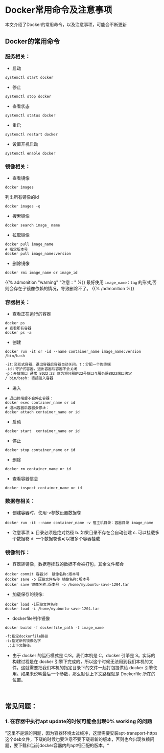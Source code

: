 # Docker常用命令及注意事项

本文介绍了Docker的常用命令，以及注意事项，可能会不断更新
<!--more-->
## Docker的常用命令
### 服务相关：
* 启动
~~~shell
systemctl start docker
~~~
* 停止
~~~
systemctl stop docker
~~~
* 查看状态
~~~
systemctl status docker
~~~
* 重启
~~~
systemctl restart docker
~~~
* 设置开机启动
~~~
systemctl enable docker
~~~
### 镜像相关：
* 查看镜像
~~~
docker images
~~~
列出所有镜像的id
~~~
docker images -q
~~~
* 搜索镜像
~~~
docker search image_ name
~~~
* 拉取镜像
~~~
docker pull image_name 
# 指定版本号
docker pull image_name:version 
~~~
* 删除镜像
~~~
docker rmi image_name or image_id
~~~
{{% admonition "warning" "注意：" %}}
最好使用 `image_name：tag` 的形式,否则会存在子镜像依赖的情况，导致删除不了。
{{% /admonition %}}

### 容器相关：
* 查看正在运行的容器
~~~
docker ps
# 查看所有容器
docker ps -a
~~~
* 创建
~~~
docker run -it or -id --name container_name image_name:version /bin/bash
~~~
~~~markdown
-it:交互式容器，退出容器后容器自动关闭。t：分配一个伪终端
-id：守护式容器，退出容器后容器不会关闭
-p：开放端口 通常 8022:22 意为将容器的22号端口与服务器8022端口绑定
/ bin/bash: 直接进入容器
~~~
* 进入
~~~
# 退出终端后不会停止容器：
docker exec container_name or id
# 退出容器后容器会停止：
docker attach container_name or id
~~~
* 启动
~~~
docker start  container_name or id
~~~
* 停止
~~~
docker stop container_name or id
~~~
* 删除
~~~
docker rm container_name or id
~~~
* 查看容器信息 
~~~
docker inspect container_name or id 
~~~
### 数据卷相关：
* 创建容器时，使用-v参数设置数据卷
~~~
docker run -it --name container_name -v 宿主机目录：容器目录 image_name
~~~
* 注意事项
	a. 目录必须是绝对路径
	b. 如果目录不存在会自动创建
	c. 可以挂载多个数据卷
	d. 一个数据卷也可以被多个容器挂载
### 镜像制作：
* 容器转镜像，数据卷挂载的数据不会被打包，其余文件都会
~~~
docker commit 容器id  镜像名称:版本号
docker save -o 压缩文件名称 镜像名称:版本号
docker save 镜像名称:版本号 -o /home/myubuntu-save-1204.tar
~~~
* 加载保存的镜像:
~~~
docker load -i压缩文件名称 
docker load -i /home/myubuntu-save-1204.tar
~~~
* dockerfile制作镜像
~~~
docker build -f dockerfile_path -t image_name 
~~~
~~~markdown
-f:指定dockerfile路径
-t:指定新的镜像名字
 .:上下文路径。
~~~
   * 由于 docker 的运行模式是 C/S。我们本机是 C，docker 引擎是 S。实际的构建过程是在 docker 引擎下完成的，所以这个时候无法用到我们本机的文件。这就需要把我们本机的指定目录下的文件一起打包提供给 docker 引擎使用。如果未说明最后一个参数，那么默认上下文路径就是 Dockerfile 所在的位置。 
   
 
## 常见问题：
### 1. 在容器中执行apt update的时候可能会出现0% working 的问题
”这里不是源的问题，因为容器环境太过纯净，这里需要安装apt-transport-https这个deb文件，下载的时候也要注意不要下载最新的版本，否则也会出现依赖问题，要下载和当前docker容器内的apt相匹配的版本。“


